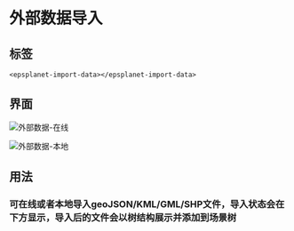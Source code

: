 # 外部数据导入

## 标签

```vue
<epsplanet-import-data></epsplanet-import-data>
```

## 界面

![外部数据-在线](../../assets/importData_online.png)

![外部数据-本地](../../assets/importData_local.png)

## 用法

### 可在线或者本地导入geoJSON/KML/GML/SHP文件，导入状态会在下方显示，导入后的文件会以树结构展示并添加到场景树
